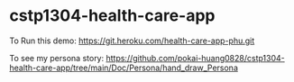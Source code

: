 # cstp1304-health-care-app

To Run this demo: https://git.heroku.com/health-care-app-phu.git

To see my persona story: https://github.com/pokai-huang0828/cstp1304-health-care-app/tree/main/Doc/Persona/hand_draw_Persona
